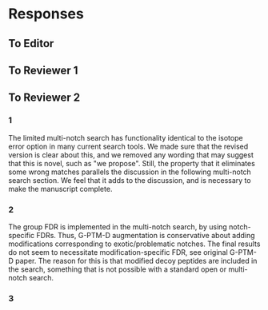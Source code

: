# Responses

## To Editor

## To Reviewer 1

## To Reviewer 2

### 1

The limited multi-notch search has functionality identical to the isotope error option in many current search tools. We made sure that the revised version is clear about this, and we removed any wording that may suggest that this is novel, such as "we propose". Still, the property that it eliminates some wrong matches parallels the discussion in the following multi-notch search section. We feel that it adds to the discussion, and is necessary to make the manuscript complete. 

### 2

The group FDR is implemented in the multi-notch search, by using notch-specific FDRs. Thus, G-PTM-D augmentation is conservative about adding modifications corresponding to exotic/problematic notches. The final results do not seem to necessitate modification-specific FDR, see original G-PTM-D paper. The reason for this is that modified decoy peptides are included in the search, something that is not possible with a standard open or multi-notch search.

### 3


